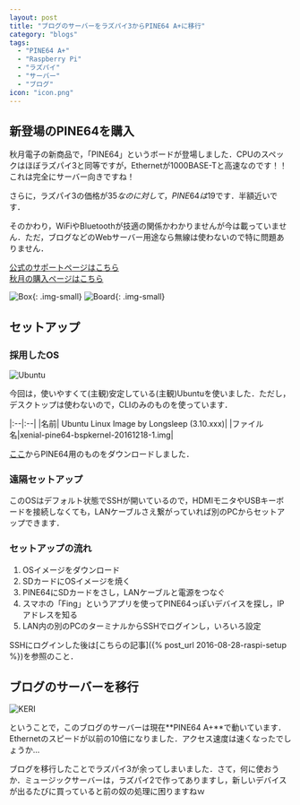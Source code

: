 ```yaml
---
layout: post
title: "ブログのサーバーをラズパイ3からPINE64 A+に移行"
category: "blogs"
tags:
  - "PINE64 A+"
  - "Raspberry Pi"
  - "ラズパイ"
  - "サーバー"
  - "ブログ"
icon: "icon.png"
---
```


## 新登場のPINE64を購入

秋月電子の新商品で，「PINE64」というボードが登場しました．CPUのスペックはほぼラズパイ3と同等ですが，Ethernetが1000BASE-Tと高速なのです！！これは完全にサーバー向きですね！

さらに，ラズパイ3の価格が$35なのに対して，PINE64は$19です．半額近いです．

そのかわり，WiFiやBluetoothが技適の関係かわかりませんが今は載っていません．ただ，ブログなどのWebサーバー用途なら無線は使わないので特に問題ありません．

<!--more-->

[公式のサポートページはこちら](http://wiki.pine64.org/index.php/Main_Page)  
[秋月の購入ページはこちら](http://akizukidenshi.com/catalog/g/gM-11954/)

![Box](box.jpg){: .img-small}
![Board](board.jpg){: .img-small}

## セットアップ

### 採用したOS

![Ubuntu](ubuntu.png)

今回は，使いやすくて(主観)安定している(主観)Ubuntuを使いました．ただし，デスクトップは使わないので，CLIのみのものを使っています．

|:--|:--|
|名前| Ubuntu Linux Image by Longsleep (3.10.xxx)|
|ファイル名|xenial-pine64-bspkernel-20161218-1.img|

[ここ](http://wiki.pine64.org/index.php/Main_Page#Ubuntu)からPINE64用のものをダウンロードしました．

### 遠隔セットアップ

このOSはデフォルト状態でSSHが開いているので，HDMIモニタやUSBキーボードを接続しなくても，LANケーブルさえ繋がっていれば別のPCからセットアップできます．

### セットアップの流れ

  1. OSイメージをダウンロード
  1. SDカードにOSイメージを焼く
  1. PINE64にSDカードをさし，LANケーブルと電源をつなぐ
  1. スマホの「Fing」というアプリを使ってPINE64っぽいデバイスを探し，IPアドレスを知る
  1. LAN内の別のPCのターミナルからSSHでログインし，いろいろ設定

SSHにログインした後は[こちらの記事]({% post_url 2016-08-28-raspi-setup %})を参照のこと．

## ブログのサーバーを移行

![KERI](keri.png)

ということで，このブログのサーバーは現在**PINE64 A+**で動いています．Ethernetのスピードが以前の10倍になりました．アクセス速度は速くなったでしょうか...

ブログを移行したことでラズパイ3が余ってしまいました．さて，何に使おうか．ミュージックサーバーは，ラズパイ2で作ってありますし，新しいデバイスが出るたびに買っていると前の奴の処理に困りますねｗ

